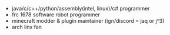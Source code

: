- java/c/c++/python/assembly(intel, linux)/c# programmer
- frc 1678 software robot programmer
- minecraft modder & plugin maintainer (ign/discord = jaq or j^3)
- arch linx fan

